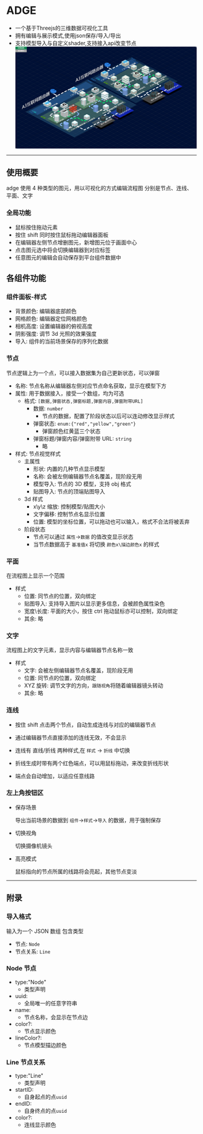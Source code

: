 # ADGE 
- 一个基于Threejs的三维数据可视化工具
- 拥有编辑与展示模式,使用json保存/导入/导出
- 支持模型导入与自定义shader,支持接入api改变节点
![](screenshot2.png)

---
## 使用概要

adge 使用 4 种类型的图元，用以可视化的方式编辑流程图
分别是节点、连线、平面、文字

### 全局功能

- 鼠标按住拖动元素
- 按住 shift 同时按住鼠标拖动编辑器面板
- 在编辑器左侧节点增删图元，新增图元位于画面中心
- 点击图元选中将会切换编辑器到对应标签
- 任意图元的编辑会自动保存到平台组件数据中

## 各组件功能

### 组件面板-样式

- 背景颜色: 编辑器底部颜色
- 网格颜色: 编辑器定位网格颜色
- 相机高度: 设置编辑器的俯视高度
- 阴影强度: 调节 3d 光照的效果强度
- 导入: 组件的当前场景保存的序列化数据

### 节点

节点逻辑上为一个点，可以接入数据集为自己更新状态，可以弹窗

- 名称: 节点名称从编辑器左侧对应节点命名获取，显示在模型下方
- 属性: 用于数据接入，接受一个数组，均为可选
  - 格式: `[数据,弹窗状态,弹窗标题,弹窗内容,弹窗附带URL]`
    - 数据: `number`
      - 节点的数据，配置了阶段状态以后可以连动修改显示样式
    - 弹窗状态: `enum:{"red","yellow","green"}`
      - 弹窗颜色红黄蓝三个状态
    - 弹窗标题/弹窗内容/弹窗附带 URL: `string`
      - 略
- 样式: 节点视觉样式
  - 主属性
    - 形状: 内置的几种节点显示模型
    - 名称: 会被左侧编辑器节点名覆盖，现阶段无用
    - 模型导入: 节点的 3D 模型，支持 obj 格式
    - 贴图导入: 节点的顶端贴图导入
  - 3d 样式
    - x\y\z 缩放: 控制模型/贴图大小
    - 文字偏移: 控制节点名显示位置
    - 位置: 模型的坐标位置，可以拖动也可以输入，格式不合法将被丢弃
  - 阶段状态
    - 节点可以通过 `属性`->`数据` 的值改变显示状态
    - 当节点数据高于 `基准值x` 将切换 `颜色x\描边颜色x` 的样式

### 平面

在流程图上显示一个范围

- 样式
  - 位置: 同节点的位置，双向绑定
  - 贴图导入: 支持导入图片以显示更多信息，会被颜色属性染色
  - 宽度\长度: 平面的大小，按住 ctrl 拖动鼠标亦可以控制，双向绑定
  - 其余: 略

### 文字

流程图上的文字元素，显示内容与编辑器节点名称一致

- 样式
  - 文字: 会被左侧编辑器节点名覆盖，现阶段无用
  - 位置: 同节点的位置，双向绑定
  - XYZ 旋转: 调节文字的方向，`跟随视角`将随着编辑器镜头转动
  - 其余: 略

### 连线

- 按住 shift 点击两个节点，自动生成连线与对应的编辑器节点

- 通过编辑器节点直接添加的连线无效，不会显示

- 连线有 直线/折线 两种样式,在 `样式` -> `折线` 中切换
- 折线生成时带有两个红色端点，可以用鼠标拖动，来改变折线形状
- 端点会自动增加，以适应任意线路

### 左上角按钮区

- 保存场景

  导出当前场景的数据到 `组件`->`样式`->`导入` 的数据，用于强制保存

- 切换视角

  切换摄像机镜头

- 高亮模式

  鼠标指向的节点所属的线路将会亮起，其他节点变淡

---

## 附录

### 导入格式

输入为一个 JSON 数组
包含类型

- 节点: `Node`
- 节点关系: `Line`

### Node 节点

- type:"Node"
  - 类型声明
- uuid:
  - 全局唯一的任意字符串
- name:
  - 节点名称，会显示在节点边
- color?:
  - 节点显示颜色
- lineColor?:
  - 节点模型描边颜色

### Line 节点关系

- type:"Line"
  - 类型声明
- startID:
  - 自身起点的点`uuid`
- endID:
  - 自身终点的点`uuid`
- color?:
  - 连线显示颜色
